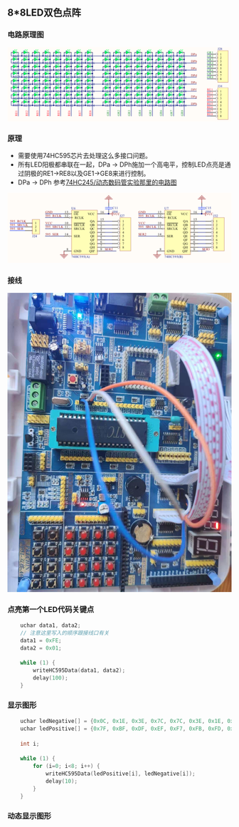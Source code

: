 ## 8*8LED双色点阵

### 电路原理图
![电路图](./images/circuit.png)

### 原理
* 需要使用74HC595芯片去处理这么多接口问题。
* 所有LED阳极都串联在一起，DPa -> DPh施加一个高电平，控制LED点亮是通过阴极的RE1->RE8以及GE1->GE8来进行控制。
* DPa -> DPh 参考[74HC245/动态数码管实验那里的电路图](../ds/README.md)

![595电路图](../s2p/images/circuit.png)

### 接线
![接线图](./images/connect.jpeg)

### 点亮第一个LED代码关键点
```c
    uchar data1, data2;
    // 注意这里写入的顺序跟接线口有关
    data1 = 0xFE;
    data2 = 0x01;

    while (1) {
        writeHC595Data(data1, data2);
        delay(100);
    }
```

### 显示图形
```c
    uchar ledNegative[] = {0x0C, 0x1E, 0x3E, 0x7C, 0x7C, 0x3E, 0x1E, 0x0C};
    uchar ledPositive[] = {0x7F, 0xBF, 0xDF, 0xEF, 0xF7, 0xFB, 0xFD, 0xFE};

    int i;

    while (1) {
        for (i=0; i<8; i++) {
            writeHC595Data(ledPositive[i], ledNegative[i]);
            delay(10);
        }
    }
```

### 动态显示图形
